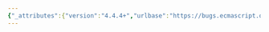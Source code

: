 ```yaml
---
{"_attributes":{"version":"4.4.4+","urlbase":"https://bugs.ecmascript.org/","maintainer":"dherman@mozilla.com"},"bug":{"bug_id":4018,"creation_ts":"2015-02-19 23:15:00 -0800","short_desc":"15.2.1.16.1: extra \"Assert:\"","delta_ts":"2015-03-04 18:58:14 -0800","product":"Draft for 6th Edition","component":"editorial issue","version":"Rev 34: February 20, 2015 Release Candidate 1","rep_platform":"All","op_sys":"All","bug_status":"RESOLVED","resolution":"FIXED","priority":"Normal","bug_severity":"normal","everconfirmed":true,"reporter":{"uid":"jmdyck","name":"Michael Dyck"},"assigned_to":{"uid":"allen","name":"Allen Wirfs-Brock"},"long_desc":[{"commentid":13179,"comment_count":0,"who":{"uid":"jmdyck","name":"Michael Dyck"},"bug_when":"2015-02-19 23:15:21 -0800","thetext":"In 15.2.1.16.1 \"Runtime Semantics: ParseModule ( sourceText )\",\nstep 1 says:\n    Assert: Assert: sourceText is an ECMAScript source text (see clause 10).\n\nDelete extra \"Assert:\"\n\n[leftover from Bug 3876]"},{"commentid":13315,"comment_count":1,"who":{"uid":"allen","name":"Allen Wirfs-Brock"},"bug_when":"2015-02-24 14:09:24 -0800","thetext":"fixed in rev35 editor's draft"},{"commentid":13489,"comment_count":2,"who":{"uid":"allen","name":"Allen Wirfs-Brock"},"bug_when":"2015-03-04 18:58:14 -0800","thetext":"fixed in rev35"}]}}
---
```

